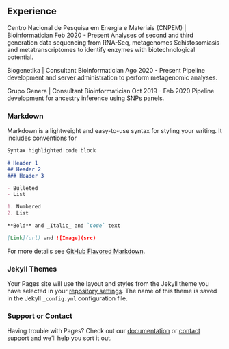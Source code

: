 ## Experience

Centro Nacional de Pesquisa em Energia e Materiais (CNPEM) | Bioinformatician
Feb 2020 - Present
Analyses of second and third generation data sequencing from RNA-Seq, metagenomes Schistosomiasis and metatranscriptomes to identify enzymes with biotechnological potential.

Biogenetika | Consultant Bioinformatician
Ago 2020 - Present
Pipeline development and server administration to perform metagenomic analyses.

Grupo Genera | Consultant Bioinformatician
Oct 2019 - Feb 2020
Pipeline development for ancestry inference using SNPs panels.


### Markdown

Markdown is a lightweight and easy-to-use syntax for styling your writing. It includes conventions for

```markdown
Syntax highlighted code block

# Header 1
## Header 2
### Header 3

- Bulleted
- List

1. Numbered
2. List

**Bold** and _Italic_ and `Code` text

[Link](url) and ![Image](src)
```

For more details see [GitHub Flavored Markdown](https://guides.github.com/features/mastering-markdown/).

### Jekyll Themes

Your Pages site will use the layout and styles from the Jekyll theme you have selected in your [repository settings](https://github.com/programming-liftoff/hello-world/settings). The name of this theme is saved in the Jekyll `_config.yml` configuration file.

### Support or Contact

Having trouble with Pages? Check out our [documentation](https://help.github.com/categories/github-pages-basics/) or [contact support](https://github.com/contact) and we’ll help you sort it out.
